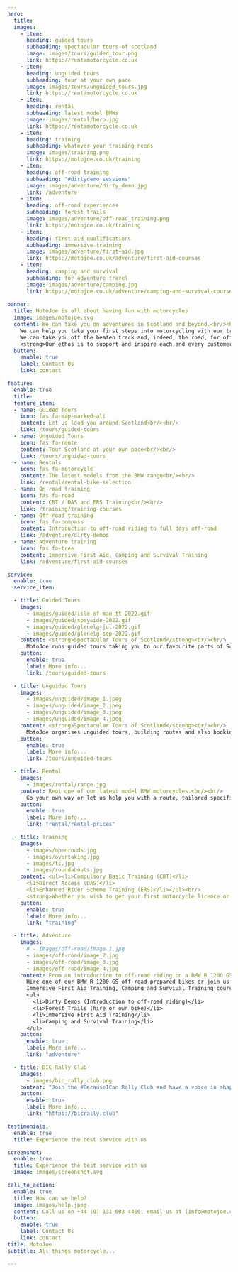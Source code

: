 ```yaml
---
hero:
  title: 
  images: 
    - item:
      heading: guided tours
      subheading: spectacular tours of scotland
      image: images/tours/guided_tour.png
      link: https://rentamotorcycle.co.uk
    - item:
      heading: unguided tours
      subheading: tour at your own pace
      image: images/tours/unguided_tours.jpg
      link: https://rentamotorcycle.co.uk
    - item:
      heading: rental
      subheading: latest model BMWs
      image: images/rental/hero.jpg
      link: https://rentamotorcycle.co.uk
    - item:
      heading: training
      subheading: whatever your training needs
      image: images/training.png
      link: https://motojoe.co.uk/training
    - item:
      heading: off-road training
      subheading: "#dirtydemo sessions"
      image: images/adventure/dirty_demo.jpg
      link: /adventure
    - item:
      heading: off-road experiences
      subheading: forest trails
      image: images/adventure/off-road_training.png
      link: https://motojoe.co.uk/training
    - item:
      heading: first aid qualifications
      subheading: immersive training
      image: images/adventure/first-aid.jpg
      link: https://motojoe.co.uk/adventure/first-aid-courses
    - item:
      heading: camping and survival
      subheading: for adventure travel 
      image: images/adventure/camping.jpg
      link: https://motojoe.co.uk/adventure/camping-and-survival-courses
    
banner:
  title: MotoJoe is all about having fun with motorcycles
  image: images/motojoe.svg
  content: We can take you on adventures in Scotland and beyond.<br/><br/> 
    We can help you take your first steps into motorcycling with our training.<br/><br/>
    We can take you off the beaten track and, indeed, the road, for off-road experiences.<br/><br/>
    <strong>Our ethos is to support and inspire each and every customer.</strong><br/><br/>From helping you gain the skills and experience to get the most out of your time on a motorcycle to sharing our passion and enthusiasm for touring Scotland by motorcycle.
  button:
    enable: true
    label: Contact Us
    link: contact

feature:
  enable: true
  title: 
  feature_item:
  - name: Guided Tours
    icon: fas fa-map-marked-alt
    content: Let us lead you around Scotland<br/><br/>
    link: /tours/guided-tours
  - name: Unguided Tours
    icon: fas fa-route
    content: Tour Scotland at your own pace<br/><br/>
    link: /tours/unguided-tours
  - name: Rentals
    icon: fas fa-motorcycle
    content: The latest models from the BMW range<br/><br/>
    link: /rental/rental-bike-selection
  - name: On-road training
    icon: fas fa-road
    content: CBT / DAS and ERS Training<br/><br/>
    link: /training/training-courses
  - name: Off-road training
    icon: fas fa-compass
    content: Introduction to off-road riding to full days off-road
    link: /adventure/dirty-demos
  - name: Adventure training
    icon: fas fa-tree
    content: Immersive First Aid, Camping and Survival Training
    link: /adventure/first-aid-courses

service:
  enable: true
  service_item:

  - title: Guided Tours
    images:
      - images/guided/isle-of-man-tt-2022.gif
      - images/guided/speyside-2022.gif
      - images/guided/glenelg-jul-2022.gif
      - images/guided/glenelg-sep-2022.gif
    content: <strong>Spectacular Tours of Scotland</strong><br/><br/>
      MotoJoe runs guided tours taking you to our favourite parts of Scotland and, occasionally, beyond.
    button:
      enable: true
      label: More info...
      link: /tours/guided-tours

  - title: Unguided Tours
    images:
      - images/unguided/image_1.jpeg
      - images/unguided/image_2.jpeg
      - images/unguided/image_3.jpeg
      - images/unguided/image_4.jpeg
    content: <strong>Spectacular Tours of Scotland</strong><br/><br/>
      MotoJoe organises unguided tours, building routes and also booking accommodation, if required, tailoring a trip to your specific requirements.
    button:
      enable: true
      label: More info...
      link: /tours/unguided-tours

  - title: Rental
    images:
      - images/rental/range.jpg
    content: Rent one of our latest model BMW motorcycles.<br/><br/>
      Go your own way or let us help you with a route, tailored specifically to your needs.
    button:
      enable: true
      label: More info...
      link: "rental/rental-prices"

  - title: Training
    images:
      - images/openroads.jpg
      - images/overtaking.jpg
      - images/ts.jpg
      - images/roundabouts.jpg
    content: <ul><li>Compulsory Basic Training (CBT)</li>
      <li>Direct Access (DAS)</li>
      <li>Enhanced Rider Scheme Training (ERS)</li></ul><br/>
      <strong>Whether you wish to get your first motorcycle licence or improve your skills, we can help.</strong>
    button:
      enable: true
      label: More info...
      link: "training"

  - title: Adventure
    images:
      # - images/off-road/image_1.jpg
      - images/off-road/image_2.jpg
      - images/off-road/image_3.jpg
      - images/off-road/image_4.jpg
    content: From an introduction to off-road riding on a BMW R 1200 GS to full days off-road and organised trips.<br/><br/>
      Hire one of our BMW R 1200 GS off-road prepared bikes or join us on your own bike on one of our Forest Trail days.<br/><br/>
      Immersive First Aid Training, Camping and Survival Training courses for your next Travel Adventure.
      <ul>
        <li>Dirty Demos (Introduction to off-road riding)</li>
        <li>Forest Trails (hire or own bike)</li>
        <li>Immersive First Aid Training</li>
        <li>Camping and Survival Training</li>
      </ul>
    button:
      enable: true
      label: More info...
      link: "adventure"

  - title: BIC Rally Club
    images:
      - images/bic_rally_club.png
    content: "Join the #BecauseICan Rally Club and have a voice in shaping off-road riding in Scotland."
    button:
      enable: true
      label: More info...
      link: "https://bicrally.club"

testimonials:
  enable: true
  title: Experience the best service with us

screenshot:
  enable: true
  title: Experience the best service with us
  image: images/screenshot.svg

call_to_action:
  enable: true
  title: How can we help?
  image: images/help.jpeg
  content: Call us on +44 (0) 131 603 4466, email us at [info@motojoe.co.uk](mailto:info@motojoe.co.uk) or click on the button below.
  button:
    enable: true
    label: Contact Us
    link: contact
title: MotoJoe
subtitle: All things motorcycle...

---
```

